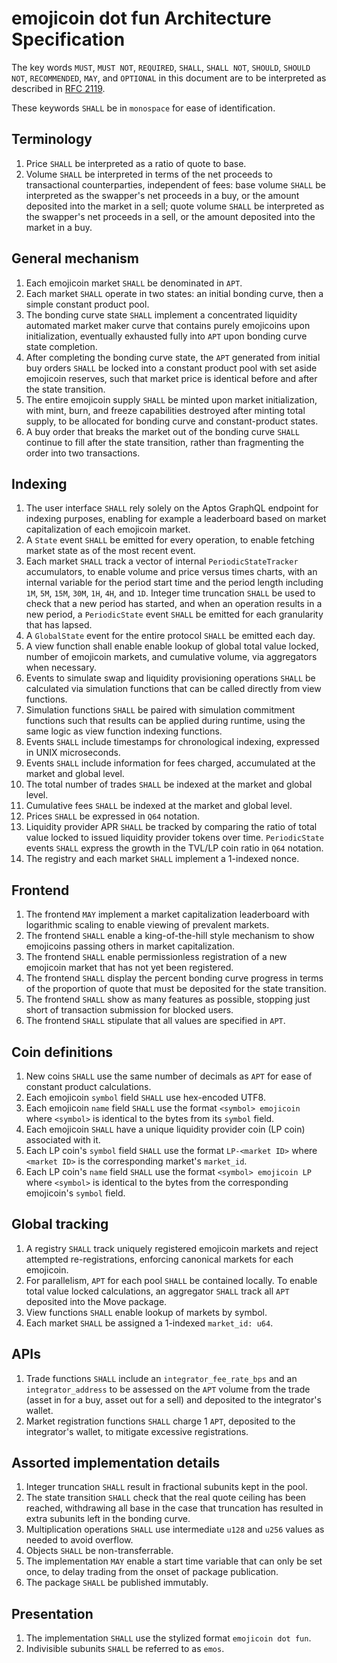 # emojicoin dot fun Architecture Specification

The key words `MUST`, `MUST NOT`, `REQUIRED`, `SHALL`, `SHALL NOT`, `SHOULD`,
`SHOULD NOT`, `RECOMMENDED`,  `MAY`, and `OPTIONAL` in this document are to be
interpreted as described in [RFC 2119].

These keywords `SHALL` be in `monospace` for ease of identification.

## Terminology

1. Price `SHALL` be interpreted as a ratio of quote to base.
1. Volume `SHALL` be interpreted in terms of the net proceeds to transactional
   counterparties, independent of fees: base volume `SHALL` be interpreted as
   the swapper's net proceeds in a buy, or the amount deposited into the market
   in a sell; quote volume `SHALL` be interpreted as the swapper's net proceeds
   in a sell, or the amount deposited into the market in a buy.

## General mechanism

1. Each emojicoin market `SHALL` be denominated in `APT`.
1. Each market `SHALL` operate in two states: an initial bonding curve, then a
   simple constant product pool.
1. The bonding curve state `SHALL` implement a concentrated liquidity automated
   market maker curve that contains purely emojicoins upon initialization,
   eventually exhausted fully into `APT` upon bonding curve state completion.
1. After completing the bonding curve state, the `APT` generated from initial
   buy orders `SHALL` be locked into a constant product pool with set aside
   emojicoin reserves, such that market price is identical before and after the
   state transition.
1. The entire emojicoin supply `SHALL` be minted upon market initialization,
   with mint, burn, and freeze capabilities destroyed after minting total
   supply, to be allocated for bonding curve and constant-product states.
1. A buy order that breaks the market out of the bonding curve `SHALL` continue
   to fill after the state transition, rather than fragmenting the order into
   two transactions.

## Indexing

1. The user interface `SHALL` rely solely on the Aptos GraphQL endpoint for
   indexing purposes, enabling for example a leaderboard based on market
   capitalization of each emojicoin market.
1. A `State` event `SHALL` be emitted for every operation, to enable fetching
   market state as of the most recent event.
1. Each market `SHALL` track a vector of internal `PeriodicStateTracker`
   accumulators, to enable volume and price versus times charts, with an
   internal variable for the period start time and the period length including
   `1M`, `5M`, `15M`, `30M`, `1H`, `4H`, and `1D`. Integer time truncation
   `SHALL` be used to check that a new period has started, and when an operation
   results in a new period, a `PeriodicState` event `SHALL` be emitted for each
   granularity that has lapsed.
1. A `GlobalState` event for the entire protocol `SHALL` be emitted each day.
1. A view function shall enable enable lookup of global total value locked,
   number of emojicoin markets, and cumulative volume, via aggregators when
   necessary.
1. Events to simulate swap and liquidity provisioning operations `SHALL` be
   calculated via simulation functions that can be called directly from view
   functions.
1. Simulation functions `SHALL` be paired with simulation commitment functions
   such that results can be applied during runtime, using the same logic as
   view function indexing functions.
1. Events `SHALL` include timestamps for chronological indexing, expressed in
   UNIX microseconds.
1. Events `SHALL` include information for fees charged, accumulated at the
   market and global level.
1. The total number of trades `SHALL` be indexed at the market and global level.
1. Cumulative fees `SHALL` be indexed at the market and global level.
1. Prices `SHALL` be expressed in `Q64` notation.
1. Liquidity provider APR `SHALL` be tracked by comparing the ratio of total
   value locked to issued liquidity provider tokens over time. `PeriodicState`
   events `SHALL` express the growth in the TVL/LP coin ratio in `Q64` notation.
1. The registry and each market `SHALL` implement a 1-indexed nonce.

## Frontend

1. The frontend `MAY` implement a market capitalization leaderboard with
   logarithmic scaling to enable viewing of prevalent markets.
1. The frontend `SHALL` enable a king-of-the-hill style mechanism to show
   emojicoins passing others in market capitalization.
1. The frontend `SHALL` enable permissionless registration of a new emojicoin
   market that has not yet been registered.
1. The frontend `SHALL` display the percent bonding curve progress in terms of
   the proportion of quote that must be deposited for the state transition.
1. The frontend `SHALL` show as many features as possible, stopping just short
   of transaction submission for blocked users.
1. The frontend `SHALL` stipulate that all values are specified in `APT`.

## Coin definitions

1. New coins `SHALL` use the same number of decimals as `APT` for ease of
   constant product calculations.
1. Each emojicoin `symbol` field `SHALL` use hex-encoded UTF8.
1. Each emojicoin `name` field `SHALL` use the format `<symbol> emojicoin` where
   `<symbol>` is identical to the bytes from its `symbol` field.
1. Each emojicoin `SHALL` have a unique liquidity provider coin (LP coin)
   associated with it.
1. Each LP coin's `symbol` field `SHALL` use the format `LP-<market ID>` where
   `<market ID>` is the corresponding market's `market_id`.
1. Each LP coin's `name` field `SHALL` use the format `<symbol> emojicoin LP`
   where `<symbol>` is identical to the bytes from the corresponding emojicoin's
   `symbol` field.

## Global tracking

1. A registry `SHALL` track uniquely registered emojicoin markets and reject
   attempted re-registrations, enforcing canonical markets for each emojicoin.
1. For parallelism, `APT` for each pool `SHALL` be contained locally. To enable
   total value locked calculations, an aggregator `SHALL` track all `APT`
   deposited into the Move package.
1. View functions `SHALL` enable lookup of markets by symbol.
1. Each market `SHALL` be assigned a 1-indexed `market_id: u64`.

## APIs

1. Trade functions `SHALL` include an `integrator_fee_rate_bps` and an
   `integrator_address` to be assessed on the `APT` volume from the trade (asset
   in for a buy, asset out for a sell) and deposited to the integrator's wallet.
1. Market registration functions `SHALL` charge 1 `APT`, deposited to the
   integrator's wallet, to mitigate excessive registrations.

## Assorted implementation details

1. Integer truncation `SHALL` result in fractional subunits kept in the pool.
1. The state transition `SHALL` check that the real quote ceiling has been
   reached, withdrawing all base in the case that truncation has resulted in
   extra subunits left in the bonding curve.
1. Multiplication operations `SHALL` use intermediate `u128` and `u256` values
   as needed to avoid overflow.
1. Objects `SHALL` be non-transferrable.
1. The implementation `MAY` enable a start time variable that can only be set
   once, to delay trading from the onset of package publication.
1. The package `SHALL` be published immutably.

## Presentation

1. The implementation `SHALL` use the stylized format `emojicoin dot fun`.
1. Indivisible subunits `SHALL` be referred to as `emos`.

[rfc 2119]: https://www.ietf.org/rfc/rfc2119.txt
